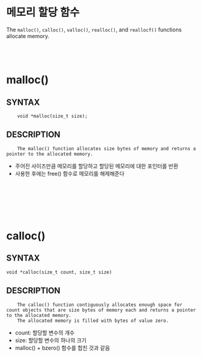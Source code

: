 메모리 할당 함수
============
The `malloc()`, `calloc()`, `valloc()`, `realloc()`, and `reallocf()` functions allocate memory.
</br>
</br>
</br>
</br>

malloc()
===================

SYNTAX
------
        void *malloc(size_t size);

DESCRIPTION
-----------
        The malloc() function allocates size bytes of memory and returns a pointer to the allocated memory.   

* 주어진 사이즈만큼 메모리를 할당하고 할당된 메모리에 대한 포인터를 반환
* 사용한 후에는 free() 함수로 메모리를 해제해준다   
</br>
</br>
</br>
</br>
</br>

calloc()
================

SYNTAX
------
    void *calloc(size_t count, size_t size)

DESCRIPTION
-----------
        The calloc() function contiguously allocates enough space for count objects that are size bytes of memory each and returns a pointer to the allocated memory.
        The allocated memory is filled with bytes of value zero.

* count: 할당할 변수의 개수
* size: 할당할 변수의 하나의 크기
* malloc() + bzero() 함수를 합친 것과 같음
